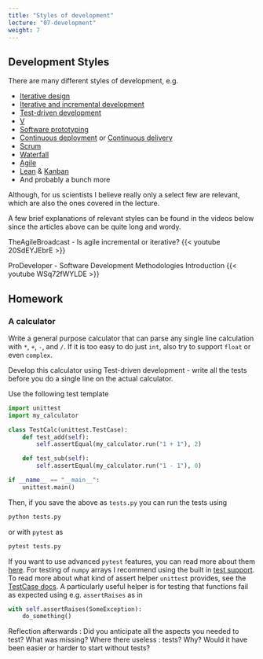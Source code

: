 ```yaml
---
title: "Styles of development"
lecture: "07-development"
weight: 7
---
```


## Development Styles

There are many different styles of development, e.g.

- [Iterative design](https://en.wikipedia.org/wiki/Iterative_design)
- [Iterative and incremental development](https://en.wikipedia.org/wiki/Iterative_and_incremental_development)
- [Test-driven development](https://en.wikipedia.org/wiki/Test-driven_development)
- [V](https://en.wikipedia.org/wiki/V-model_(software_development))
- [Software prototyping](https://en.wikipedia.org/wiki/Software_prototyping)
- [Continuous deployment](https://en.wikipedia.org/wiki/Continuous_deployment) or [Continuous delivery](https://en.wikipedia.org/wiki/Continuous_delivery)
- [Scrum](https://en.wikipedia.org/wiki/Scrum_(software_development))
- [Waterfall](https://en.wikipedia.org/wiki/Waterfall_model)
- [Agile](https://en.wikipedia.org/wiki/Agile_software_development)
- [Lean](https://en.wikipedia.org/wiki/Lean_software_development) &
[Kanban](https://en.wikipedia.org/wiki/Kanban)
- And probably a bunch more

Although, for us scientists I believe really only a select few are relevant, which are also the ones covered
in the lecture.

A few brief explanations of relevant styles can be found in the videos below since the articles
above can be quite long and wordy.

TheAgileBroadcast - Is agile incremental or iterative?
{{< youtube 20SdEYJEbrE >}}


ProDeveloper - Software Development Methodologies Introduction
{{< youtube WSq72fWYLDE >}}

## Homework

### A calculator

Write a general purpose calculator that can parse any single line calculation with `*`, `+`, `-`,
and `/`. If it is too easy to do just `int`, also try to support `float` or even `complex`.

Develop this calculator using Test-driven development - write all the tests before you do a single
line on the actual calculator.

Use the following test template

```python
import unittest
import my_calculator

class TestCalc(unittest.TestCase):
    def test_add(self):
        self.assertEqual(my_calculator.run("1 + 1"), 2)

    def test_sub(self):
        self.assertEqual(my_calculator.run("1 - 1"), 0)

if __name__ == "__main__":
    unittest.main()
```

Then, if you save the above as `tests.py` you can run the tests using 

```bash
python tests.py
```

or with `pytest` as

```bash
pytest tests.py
```

If you want to use advanced `pytest` features, you can read more about them [here](https://docs.pytest.org/en/7.1.x/how-to/parametrize.html). For testing of `numpy` arrays I recommend using the built in [test support](https://numpy.org/doc/stable/reference/routines.testing.html). To read more about what kind of assert helper `unittest` provides, see the [TestCase docs](https://docs.python.org/3/library/unittest.html#unittest.TestCase.debug). A particularly useful helper is for testing that functions fail as expected using e.g. `assertRaises` as in

```python
with self.assertRaises(SomeException):
    do_something()
```

Reflection afterwards
: Did you anticipate all the aspects you needed to test? What was missing? Where there useless
: tests? Why? Would it have been easier or harder to start without tests?

